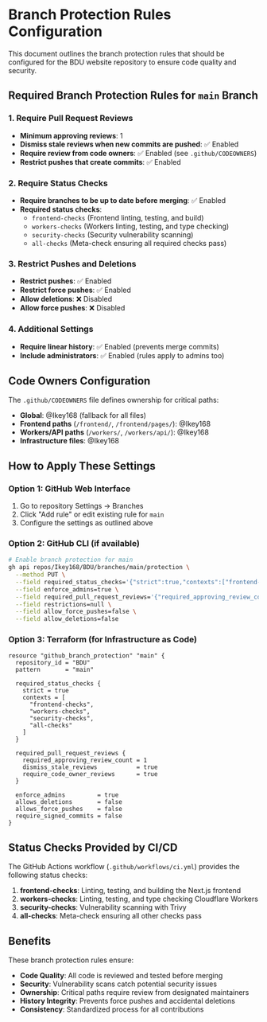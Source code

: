 # Branch Protection Rules Configuration

This document outlines the branch protection rules that should be configured for the BDU website repository to ensure code quality and security.

## Required Branch Protection Rules for `main` Branch

### 1. Require Pull Request Reviews
- **Minimum approving reviews**: 1
- **Dismiss stale reviews when new commits are pushed**: ✅ Enabled
- **Require review from code owners**: ✅ Enabled (see `.github/CODEOWNERS`)
- **Restrict pushes that create commits**: ✅ Enabled

### 2. Require Status Checks
- **Require branches to be up to date before merging**: ✅ Enabled
- **Required status checks**:
  - `frontend-checks` (Frontend linting, testing, and build)
  - `workers-checks` (Workers linting, testing, and type checking)
  - `security-checks` (Security vulnerability scanning)
  - `all-checks` (Meta-check ensuring all required checks pass)

### 3. Restrict Pushes and Deletions
- **Restrict pushes**: ✅ Enabled
- **Restrict force pushes**: ✅ Enabled
- **Allow deletions**: ❌ Disabled
- **Allow force pushes**: ❌ Disabled

### 4. Additional Settings
- **Require linear history**: ✅ Enabled (prevents merge commits)
- **Include administrators**: ✅ Enabled (rules apply to admins too)

## Code Owners Configuration

The `.github/CODEOWNERS` file defines ownership for critical paths:

- **Global**: @Ikey168 (fallback for all files)
- **Frontend paths** (`/frontend/`, `/frontend/pages/`): @Ikey168
- **Workers/API paths** (`/workers/`, `/workers/api/`): @Ikey168
- **Infrastructure files**: @Ikey168

## How to Apply These Settings

### Option 1: GitHub Web Interface
1. Go to repository Settings → Branches
2. Click "Add rule" or edit existing rule for `main`
3. Configure the settings as outlined above

### Option 2: GitHub CLI (if available)
```bash
# Enable branch protection for main
gh api repos/Ikey168/BDU/branches/main/protection \
  --method PUT \
  --field required_status_checks='{"strict":true,"contexts":["frontend-checks","workers-checks","security-checks","all-checks"]}' \
  --field enforce_admins=true \
  --field required_pull_request_reviews='{"required_approving_review_count":1,"dismiss_stale_reviews":true,"require_code_owner_reviews":true}' \
  --field restrictions=null \
  --field allow_force_pushes=false \
  --field allow_deletions=false
```

### Option 3: Terraform (for Infrastructure as Code)
```hcl
resource "github_branch_protection" "main" {
  repository_id = "BDU"
  pattern       = "main"

  required_status_checks {
    strict = true
    contexts = [
      "frontend-checks",
      "workers-checks", 
      "security-checks",
      "all-checks"
    ]
  }

  required_pull_request_reviews {
    required_approving_review_count = 1
    dismiss_stale_reviews           = true
    require_code_owner_reviews      = true
  }

  enforce_admins         = true
  allows_deletions       = false
  allows_force_pushes    = false
  require_signed_commits = false
}
```

## Status Checks Provided by CI/CD

The GitHub Actions workflow (`.github/workflows/ci.yml`) provides the following status checks:

1. **frontend-checks**: Linting, testing, and building the Next.js frontend
2. **workers-checks**: Linting, testing, and type checking Cloudflare Workers
3. **security-checks**: Vulnerability scanning with Trivy
4. **all-checks**: Meta-check ensuring all other checks pass

## Benefits

These branch protection rules ensure:
- **Code Quality**: All code is reviewed and tested before merging
- **Security**: Vulnerability scans catch potential security issues
- **Ownership**: Critical paths require review from designated maintainers
- **History Integrity**: Prevents force pushes and accidental deletions
- **Consistency**: Standardized process for all contributions
